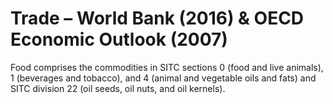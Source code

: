 # Trade – World Bank (2016) & OECD Economic Outlook (2007)

Food comprises the commodities in SITC sections 0 (food and live animals), 1 (beverages and tobacco), and 4 (animal and vegetable oils and fats) and SITC division 22 (oil seeds, oil nuts, and oil kernels).